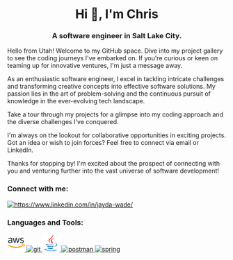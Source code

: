 <h1 align="center">Hi 👋, I'm Chris</h1>
<h3 align="center">A software engineer in Salt Lake City.</h3>

Hello from Utah! Welcome to my GitHub space. Dive into my project gallery to see the coding journeys I've embarked on. If you're curious or keen on teaming up for innovative ventures, I'm just a message away.

As an enthusiastic software engineer, I excel in tackling intricate challenges and transforming creative concepts into effective software solutions. My passion lies in the art of problem-solving and the continuous pursuit of knowledge in the ever-evolving tech landscape.

Take a tour through my projects for a glimpse into my coding approach and the diverse challenges I've conquered.

I'm always on the lookout for collaborative opportunities in exciting projects. Got an idea or wish to join forces? Feel free to connect via email or LinkedIn.

Thanks for stopping by! I'm excited about the prospect of connecting with you and venturing further into the vast universe of software development!

<h3 align="left">Connect with me:</h3>
<p align="left">

<a href="https://www.linkedin.com/in/chris-hemsley" target="blank"><img align="center" src="https://raw.githubusercontent.com/rahuldkjain/github-profile-readme-generator/master/src/images/icons/Social/linked-in-alt.svg" alt="https://www.linkedin.com/in/jayda-wade/" height="30" width="40" /></a>
</p>

<h3 align="left">Languages and Tools:</h3>
<p align="left"> <a href="https://aws.amazon.com" target="_blank" rel="noreferrer"> <img src="https://raw.githubusercontent.com/devicons/devicon/master/icons/amazonwebservices/amazonwebservices-original-wordmark.svg" alt="aws" width="40" height="40"/> </a> <a href="https://git-scm.com/" target="_blank" rel="noreferrer"> <img src="https://www.vectorlogo.zone/logos/git-scm/git-scm-icon.svg" alt="git" width="40" height="40"/> </a> <a href="https://www.java.com" target="_blank" rel="noreferrer"> <img src="https://raw.githubusercontent.com/devicons/devicon/master/icons/java/java-original.svg" alt="java" width="40" height="40"/> </a> <a href="https://postman.com" target="_blank" rel="noreferrer"> <img src="https://www.vectorlogo.zone/logos/getpostman/getpostman-icon.svg" alt="postman" width="40" height="40"/> </a> <a href="https://spring.io/" target="_blank" rel="noreferrer"> <img src="https://www.vectorlogo.zone/logos/springio/springio-icon.svg" alt="spring" width="40" height="40"/> </a> </p>
